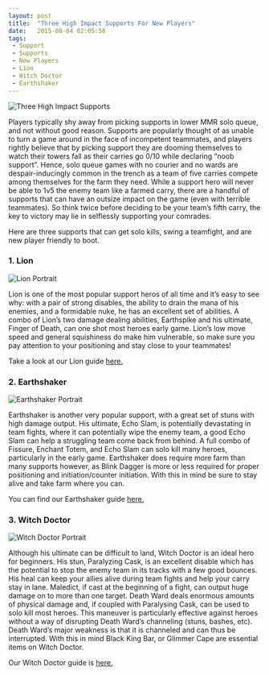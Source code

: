 ```yaml
---
layout: post
title:  "Three High Impact Supports For New Players"
date:   2015-08-04 02:05:58
tags:
 - Support
 - Supports
 - New Players
 - Lion
 - Witch Doctor
 - Earthshaker
---
```


![Three High Impact Supports](http://dotahook.github.io/assets/articleImages/ThreeSupportsListing.jpg)


Players typically shy away from picking supports in lower MMR solo queue, and not without good reason. Supports are popularly thought of as unable to turn a game around in the face of incompetent teammates, and players rightly believe that by picking support they are dooming themselves to watch their towers fall as their carries go 0/10 while declaring “noob support”. Hence, solo queue games with no courier and no wards are despair-inducingly common in the trench as a team of five carries compete among themselves for the farm they need. While a support hero will never be able to 1v5 the enemy team like a farmed carry, there are a handful of supports that can have an outsize impact on the game (even with terrible teammates). So think twice before deciding to be your team’s fifth carry, the key to victory may lie in selflessly supporting your comrades.

Here are three supports that can get solo kills, swing a teamfight, and are new player friendly to boot.

### 1. Lion

![Lion Portrait](https://dotahook.com/assets/heroPortraits/lion_full.png)

Lion is one of the most popular support heros of all time and it’s easy to see why: with a pair of strong disables, the ability to drain the mana of his enemies, and a formidable nuke, he has an excellent set of abilities. A combo of Lion’s two damage dealing abilities, Earthspike and his ultimate, Finger of Death, can one shot most heroes early game. Lion’s low move speed and general squishiness do make him vulnerable, so make sure you pay attention to your positioning and stay close to your teammates!

Take a look at our Lion guide [here.](https://dotahook.com/guides?hero=lion)

### 2. Earthshaker

![Earthshaker Portrait](https://dotahook.com/assets/heroPortraits/earthshaker_full.png)

Earthshaker is another very popular support, with a great set of stuns with high damage output. His ultimate, Echo Slam, is potentially devastating in team fights, where it can potentially wipe the enemy team, a good Echo Slam  can help a struggling team come back from behind. A full combo of Fissure, Enchant Totem, and Echo Slam can solo kill many heroes, particularly in the early game. Earthshaker does require more farm than many supports however, as Blink Dagger is more or less required for proper positioning and initiation/counter initiation. With this in mind be sure to stay alive and take farm where you can.

You can find our Earthshaker guide [here.](https://dotahook.com/guides?hero=earthshaker)

### 3. Witch Doctor

![Witch Doctor Portrait](https://dotahook.com/assets/heroPortraits/witch_doctor_full.png)

Although his ultimate can be difficult to land, Witch Doctor is an ideal hero for beginners. His stun, Paralyzing Cask, is an excellent disable which has the potential to stop the enemy team in its tracks with a few good bounces. His heal can keep your allies alive during team fights and help your carry stay in lane. Maledict, if cast at the beginning of a fight, can output huge damage on to more than one target. Death Ward deals enormous amounts of physical damage and, if coupled with Paralysing Cask, can be used to solo kill most heroes. This maneuver is particularly effective against heroes without a way of disrupting Death Ward’s channeling (stuns, bashes, etc). Death Ward’s major weakness is that it is channeled and can thus be interrupted. With this in mind Black King Bar, or Glimmer Cape are essential items on Witch Doctor.

Our Witch Doctor guide is [here.](https://dotahook.com/guides?hero=witchDoctor)
